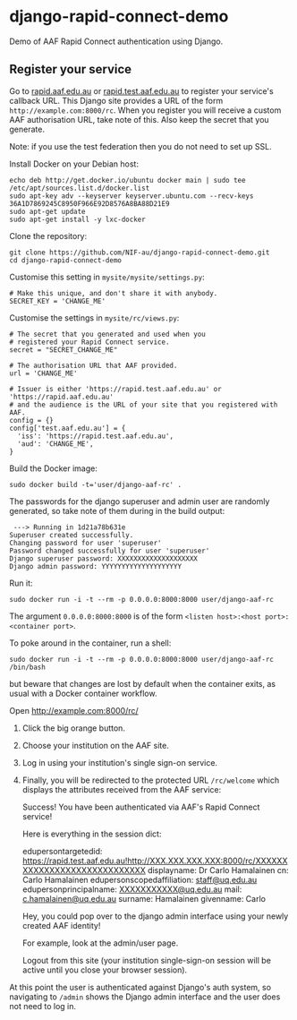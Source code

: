 django-rapid-connect-demo
=========================

Demo of AAF Rapid Connect authentication using Django.

## Register your service

Go to [rapid.aaf.edu.au](https://rapid.aaf.edu.au/) or
[rapid.test.aaf.edu.au](https://rapid.test.aaf.edu.au/) to register
your service's callback URL. This Django site provides a URL of the
form ```http://example.com:8000/rc```. When you register you will
receive a custom AAF authorisation URL, take note of this. Also keep
the secret that you generate.

Note: if you use the test federation then you do not need to set up SSL.

Install Docker on your Debian host:

    echo deb http://get.docker.io/ubuntu docker main | sudo tee /etc/apt/sources.list.d/docker.list
    sudo apt-key adv --keyserver keyserver.ubuntu.com --recv-keys 36A1D7869245C8950F966E92D8576A8BA88D21E9
    sudo apt-get update
    sudo apt-get install -y lxc-docker

Clone the repository:

    git clone https://github.com/NIF-au/django-rapid-connect-demo.git
    cd django-rapid-connect-demo

Customise this setting in ```mysite/mysite/settings.py```:

    # Make this unique, and don't share it with anybody.
    SECRET_KEY = 'CHANGE_ME'

Customise the settings in ```mysite/rc/views.py```:

    # The secret that you generated and used when you
    # registered your Rapid Connect service.
    secret = "SECRET_CHANGE_ME"

    # The authorisation URL that AAF provided.
    url = 'CHANGE_ME'

    # Issuer is either 'https://rapid.test.aaf.edu.au' or 'https://rapid.aaf.edu.au'
    # and the audience is the URL of your site that you registered with AAF.
    config = {}
    config['test.aaf.edu.au'] = {
      'iss': 'https://rapid.test.aaf.edu.au',
      'aud': 'CHANGE_ME',
    }

Build the Docker image:

    sudo docker build -t='user/django-aaf-rc' .

The passwords for the django superuser and admin user are randomly
generated, so take note of them during in the build output:

     ---> Running in 1d21a78b631e
    Superuser created successfully.
    Changing password for user 'superuser'
    Password changed successfully for user 'superuser'
    Django superuser password: XXXXXXXXXXXXXXXXXXXX
    Django admin password: YYYYYYYYYYYYYYYYYYYY

Run it:

    sudo docker run -i -t --rm -p 0.0.0.0:8000:8000 user/django-aaf-rc

The argument ```0.0.0.0:8000:8000``` is of the form ```<listen host>:<host port>:<container port>```.

To poke around in the container, run a shell:

    sudo docker run -i -t --rm -p 0.0.0.0:8000:8000 user/django-aaf-rc /bin/bash

but beware that changes are lost by default when the container exits,
as usual with a Docker container workflow.

Open http://example.com:8000/rc/

1. Click the big orange button.
2. Choose your institution on the AAF site.
3. Log in using your institution's single sign-on service.
4. Finally, you will be redirected to the protected URL ```/rc/welcome``` which displays the attributes
received from the AAF service:

    Success! You have been authenticated via AAF's Rapid Connect service!

    Here is everything in the session dict:



    edupersontargetedid: https://rapid.test.aaf.edu.au!http://XXX.XXX.XXX.XXX:8000/rc/XXXXXXXXXXXXXXXXXXXXXXXXXXXXX 
    displayname: Dr Carlo Hamalainen 
    cn: Carlo Hamalainen 
    edupersonscopedaffiliation: staff@uq.edu.au 
    edupersonprincipalname: XXXXXXXXXXX@uq.edu.au 
    mail: c.hamalainen@uq.edu.au 
    surname: Hamalainen 
    givenname: Carlo 


    Hey, you could pop over to the django admin interface using your newly created AAF identity!

    For example, look at the admin/user page.

    Logout from this site (your institution single-sign-on session will be active until you close your browser session).

At this point the user is authenticated against Django's auth system, so navigating to
```/admin``` shows the Django admin interface and the user does not need to log in.

